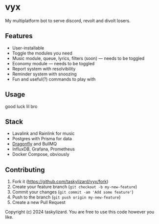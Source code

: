 # vyx

My multiplatform bot to serve discord, revolt and divolt losers.

## Features

- User-installable
- Toggle the modules you need
- Music module, queue, lyrics, filters (soon) — needs to be toggled
- Economy module — needs to be toggled
- Report system with resolvibility
- Reminder system with snoozing
- Fun and useful(?) commands to play with

## Usage

good luck lil bro

## Stack

- Lavalink and Rainlink for music
- Postgres with Prisma for data
- [Dragonfly](https://www.dragonflydb.io/) and BullMQ
- InfluxDB, Grafana, Prometheus
- Docker Compose, obviously

## Contributing

1. Fork it (<https://github.com/taskylizard/vyx/fork>)
2. Create your feature branch (`git checkout -b my-new-feature`)
3. Commit your changes (`git commit -am 'Add some feature'`)
4. Push to the branch (`git push origin my-new-feature`)
5. Create a new Pull Request

Copyright (c) 2024 taskylizard. You are free to use this code however you like.
